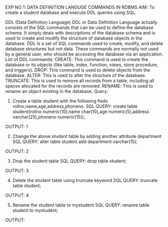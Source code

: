 EXP NO 1: DATA DEFINITION LANGUGE COMMANDS IN RDBMS
AIM:
To create a student database and execute DDL queries using SQL.

DDL (Data Definition Language)
DDL or Data Definition Language actually consists of the SQL commands that can be used to define the database schema. It simply deals with descriptions of the database schema and is used to create and modify the structure of database objects in the database. DDL is a set of SQL commands used to create, modify, and delete database structures but not data. These commands are normally not used by a general user, who should be accessing the database via an application.
List of DDL commands:
CREATE: This command is used to create the database or its objects (like table, index, function, views, store procedure, and triggers). DROP: This command is used to delete objects from the database. ALTER: This is used to alter the structure of the database. TRUNCATE: This is used to remove all records from a table, including all spaces allocated for the records are removed. RENAME: This is used to rename an object existing in the database.
Query:
1) Create a table student with the following fieds rollno,name,age,address,phoneno.
SQL QUERY:
create table student(rollno numeric(10),name char(10),age numeric(5),address varchar(25),phoneno numeric(15));

OUTPUT:
1

2) Change the above student table by adding another attribute department
SQL QUERY:
alter table student add department varchar(15);

OUTPUT:
2

3) Drop the student table
SQL QUERY:
drop table student;

OUTPUT:
3

4) Delete the student table using truncate keyword
SQL QUERY:
truncate table student;

OUTPUT:
4

5) Rename the student table to mystudent
SQL QUERY:
rename table student to mystudent;

OUTPUT:


